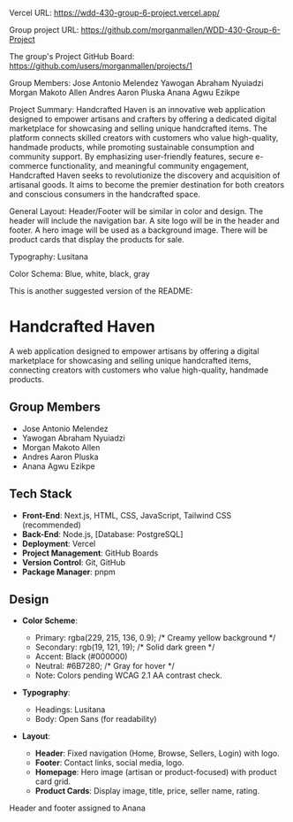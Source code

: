 Vercel URL: https://wdd-430-group-6-project.vercel.app/

Group project URL: https://github.com/morganmallen/WDD-430-Group-6-Project

The group's Project GitHub Board: https://github.com/users/morganmallen/projects/1

Group Members:
Jose Antonio Melendez
Yawogan Abraham Nyuiadzi
Morgan Makoto Allen
Andres Aaron Pluska
Anana Agwu Ezikpe

Project Summary:
Handcrafted Haven is an innovative web application designed to empower artisans and crafters by offering a dedicated digital marketplace for showcasing and selling unique handcrafted items. The platform connects skilled creators with customers who value high-quality, handmade products, while promoting sustainable consumption and community support. By emphasizing user-friendly features, secure e-commerce functionality, and meaningful community engagement, Handcrafted Haven seeks to revolutionize the discovery and acquisition of artisanal goods. It aims to become the premier destination for both creators and conscious consumers in the handcrafted space.

General Layout:
Header/Footer will be similar in color and design. The header will include the navigation bar. A site logo will be in the header and footer. A hero image will be used as a background image. There will be product cards that display the products for sale.

Typography: Lusitana

Color Schema: Blue, white, black, gray

This is another suggested version of the README:

# Handcrafted Haven

A web application designed to empower artisans by offering a digital marketplace for showcasing and selling unique handcrafted items, connecting creators with customers who value high-quality, handmade products.

## Group Members

- Jose Antonio Melendez
- Yawogan Abraham Nyuiadzi
- Morgan Makoto Allen
- Andres Aaron Pluska
- Anana Agwu Ezikpe

## Tech Stack

- **Front-End**: Next.js, HTML, CSS, JavaScript, Tailwind CSS (recommended)
- **Back-End**: Node.js, [Database: PostgreSQL]
- **Deployment**: Vercel
- **Project Management**: GitHub Boards
- **Version Control**: Git, GitHub
- **Package Manager**: pnpm

## Design

- **Color Scheme**:

  - Primary: rgba(229, 215, 136, 0.9); /* Creamy yellow background */
  - Secondary: rgb(19, 121, 19); /* Solid dark green */
  - Accent: Black (#000000)
  - Neutral: #6B7280; /* Gray for hover */
  - Note: Colors pending WCAG 2.1 AA contrast check.

- **Typography**:
  - Headings: Lusitana
  - Body: Open Sans (for readability)
- **Layout**:
  - **Header**: Fixed navigation (Home, Browse, Sellers, Login) with logo.
  - **Footer**: Contact links, social media, logo.
  - **Homepage**: Hero image (artisan or product-focused) with product card grid.
  - **Product Cards**: Display image, title, price, seller name, rating.

Header and footer assigned to Anana

